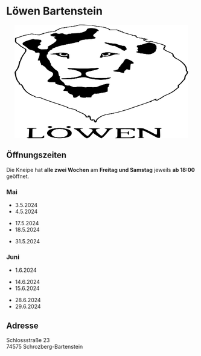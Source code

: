 # Löwen Bartenstein

<p align="center">
  <img width="460" height="300" src="./logo.svg">
</p>

## Öffnungszeiten

Die Kneipe hat **alle zwei Wochen** am **Freitag und Samstag** jeweils **ab 18:00** geöffnet.

### Mai

- 3.5.2024
- 4.5.2024

[//]: # ()

- 17.5.2024
- 18.5.2024

[//]: # ()

- 31.5.2024

### Juni

- 1.6.2024

[//]: # ()

- 14.6.2024
- 15.6.2024

[//]: # ()


- 28.6.2024
- 29.6.2024

## Adresse

Schlossstraße 23\
74575 Schrozberg-Bartenstein
